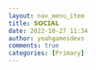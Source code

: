 ```yaml
---
layout: nav_menu_item
title: 𝗦𝗢𝗖𝗜𝗔𝗟
date: 2022-10-27 11:34
author: yeahgamesdevs
comments: true
categories: [Primary]
---
```


